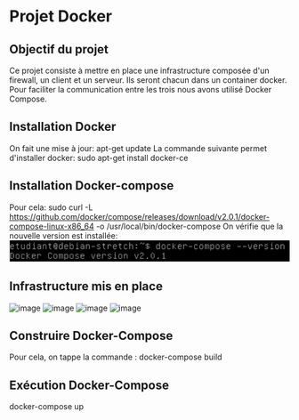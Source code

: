 # Projet Docker
## Objectif du projet
Ce projet consiste à mettre en place une infrastructure composée d'un firewall, un client et un serveur. Ils seront chacun dans un container docker. Pour faciliter la communication entre les trois nous avons utilisé Docker Compose.

## Installation Docker
On fait une mise à jour: apt-get update
La commande suivante permet d'installer docker: sudo apt-get install docker-ce

## Installation Docker-compose
Pour cela: sudo curl -L https://github.com/docker/compose/releases/download/v2.0.1/docker-compose-linux-x86_64 -o /usr/local/bin/docker-compose
On vérifie que la nouvelle version est installée: 
![image](version_docker.png)

## Infrastructure mis en place

![image](infrastructure1.png)
![image](infrastructure2.png)
![image](infrastructure3.png)
![image](infrastructure4.png)


## Construire Docker-Compose 
Pour cela, on tappe la commande : docker-compose build

## Exécution Docker-Compose
docker-compose up

